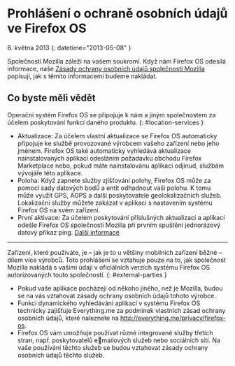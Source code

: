 # Prohlášení o ochraně osobních údajů ve Firefox OS

8. května 2013
{: datetime="2013-05-08" }

Společnosti Mozilla záleží na vašem soukromí. Když nám Firefox OS odesílá informace, naše [Zásady ochrany osobních údajů společnosti Mozilla](https://www.mozilla.org/privacy/) popisují, jak s těmito informacemi budeme nakládat.

## Co byste měli vědět

Operační systém Firefox OS se připojuje k nám a jiným společnostem za účelem poskytování funkcí daného produktu.
{: #location-services }

* Aktualizace: Za účelem vlastní aktualizace se Firefox OS automaticky připojuje ke službě provozované výrobcem vašeho zařízení nebo jeho jménem. Firefox OS také automaticky vyhledává aktualizace nainstalovaných aplikací odesláním požadavku obchodu Firefox Marketplace nebo, pokud máte nainstalovánu aplikaci odjinud, službám vývojáře této aplikace.
* Poloha: Když zapnete služby zjišťování polohy, Firefox OS může za pomocí sady datových bodů a entit odhadnout vaši polohu. K tomu může využít GPS, AGPS a další poskytovatele geolokalizačních služeb. Lokalizační služby můžete zakázat v aplikaci s nastavením systému Firefox OS na svém zařízení.
* První aktivace: Za účelem poskytování příslušných aktualizací a aplikací odešle Firefox OS společnosti Mozilla při prvním spuštění jednorázový datový příkaz ping. [Další informace](https://wiki.mozilla.org/FirefoxOS/Metrics)

---------------------------------------

Zařízení, které používáte, je – jak je to u většiny mobilních zařízení běžné – dílem více výrobců. Toto prohlášení se vztahuje pouze na to, jak společnost Mozilla nakládá s vašimi údaji v oficiálních verzích systému Firefox OS autorizovaných touto společností.
{: #external-parties }

* Pokud vaše aplikace pocházejí od někoho jiného, než je Mozilla, budou se na vás vztahovat zásady ochrany osobních údajů tohoto výrobce.
* Funkci dynamického vyhledávání aplikací v systému Firefox OS technicky zajišťuje Everything.me za podmínek vlastních zásad ochrany osobních údajů, které naleznete na <http://everything.me/privacy/firefox-os>.
* Firefox OS vám umožňuje používat různé integrované služby třetích stran, např. poskytovatelů emailových služeb nebo sociálních sítí. Na vaše používání těchto služeb se budou vztahovat zásady ochrany osobních údajů těchto služeb.
